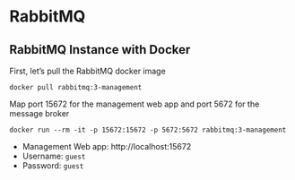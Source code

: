 # RabbitMQ

## RabbitMQ Instance with Docker

First, let’s pull the RabbitMQ docker image

```
docker pull rabbitmq:3-management
```

Map port 15672 for the management web app and port 5672 for the message broker

```
docker run --rm -it -p 15672:15672 -p 5672:5672 rabbitmq:3-management
```

* Management Web app: http://localhost:15672
* Username: `guest`
* Password: `guest`